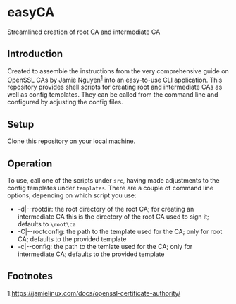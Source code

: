 easyCA
========
Streamlined creation of root CA and intermediate CA


Introduction
------------
Created to assemble the instructions from the very comprehensive guide on OpenSSL CAs by Jamie Nguyen<sup>[1](#myfootnote1)</sup> into an easy-to-use CLI application.
This repository provides shell scripts for creating root and intermediate CAs as well as config templates. They can be called from the command line and configured by adjusting the config files. 


Setup
-----
Clone this repository on your local machine.


Operation
---------
To use, call one of the scripts under `src`, having made adjustments to the config templates under `templates`.
There are a couple of command line options, depending on which script you use:
- -d|--rootdir: the root directory of the root CA; for creating an intermediate CA this is the directory of the root CA used to sign it; defaults to `\root\ca`
- -C|--rootconfig: the path to the template used for the CA; only for root CA; defaults to the provided template
- -c|--config: the path to the temlate used for the CA; only for intermediate CA; defaults to the provided template


Footnotes
---------
<a name="myfootnote1">1</a>:https://jamielinux.com/docs/openssl-certificate-authority/
